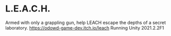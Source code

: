 # L.E.A.C.H.
Armed with only a grappling gun, help LEACH escape the depths of a secret laboratory.
https://odowd-game-dev.itch.io/leach
Running Unity 2021.2.2F1
